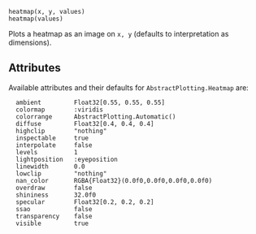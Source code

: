```
heatmap(x, y, values)
heatmap(values)
```

Plots a heatmap as an image on `x, y` (defaults to interpretation as dimensions).

## Attributes

Available attributes and their defaults for `AbstractPlotting.Heatmap` are: 

```
  ambient         Float32[0.55, 0.55, 0.55]
  colormap        :viridis
  colorrange      AbstractPlotting.Automatic()
  diffuse         Float32[0.4, 0.4, 0.4]
  highclip        "nothing"
  inspectable     true
  interpolate     false
  levels          1
  lightposition   :eyeposition
  linewidth       0.0
  lowclip         "nothing"
  nan_color       RGBA{Float32}(0.0f0,0.0f0,0.0f0,0.0f0)
  overdraw        false
  shininess       32.0f0
  specular        Float32[0.2, 0.2, 0.2]
  ssao            false
  transparency    false
  visible         true
```
